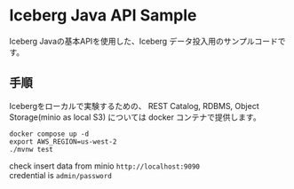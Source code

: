 # Iceberg Java API Sample

Iceberg Javaの基本APIを使用した、Iceberg データ投入用のサンプルコードです。

## 手順

Icebergをローカルで実験するための、
REST Catalog, RDBMS, Object Storage(minio as local S3) については docker コンテナで提供します。

```
docker compose up -d
export AWS_REGION=us-west-2
./mvnw test
```

check insert data from minio `http://localhost:9090`  
credential is `admin/password`



